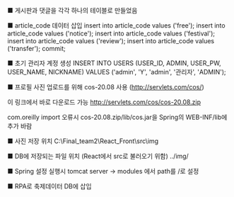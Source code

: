 ■ 게시판과 댓글을 각각 하나의 테이블로 만들었음

■ article_code 데이터 삽입
insert into article_code values ('free');
insert into article_code values ('notice');
insert into article_code values ('festival');
insert into article_code values ('review');
insert into article_code values ('transfer');
commit;

■ 초기 관리자 계정 생성
INSERT INTO USERS (USER_ID, ADMIN, USER_PW, USER_NAME, NICKNAME) VALUES ('admin', 'Y', 'admin', '관리자', 'ADMIN');

■ 프로필 사진 업로드를 위해 cos-20.08 사용 (http://servlets.com/cos/)

이 링크에서 바로 다운로드 가능
http://servlets.com/cos/cos-20.08.zip

com.oreilly import 오류시 
cos-20.08.zip/lib/cos.jar을
Spring의 WEB-INF/lib에 추가 바람

■ 사진 저장 위치
C:\Final_team2\React_Front\src\img

■ DB에 저장되는 파일 위치 (React에서 src로 불러오기 위함)
../img/

■ Spring 설정
실행시 tomcat server -> modules 에서 path를 /로 설정

■ RPA로 축제데이터 DB에 삽입